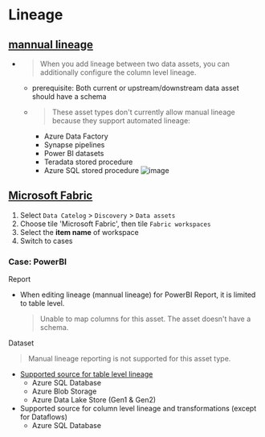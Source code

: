 # Lineage

## [mannual lineage](https://learn.microsoft.com/en-us/purview/catalog-lineage-user-guide#manual-lineage)
- > When you add lineage between two data assets, you can additionally configure the column level lineage.
  - prerequisite: Both current or upstream/downstream data asset should have a schema 
  - > These asset types don't currently allow manual lineage because they support automated lineage:
    - Azure Data Factory
    - Synapse pipelines
    - Power BI datasets
    - Teradata stored procedure
    - Azure SQL stored procedure
    ![image](https://github.com/user-attachments/assets/43e74e6d-cfbd-486b-976f-ce3fa5641900)


## [Microsoft Fabric](https://learn.microsoft.com/en-us/purview/how-to-lineage-fabric)
1. Select `Data Catelog` > `Discovery` > `Data assets`
2. Choose tile 'Microsoft Fabric', then tile `Fabric workspaces`
3. Select the **item name** of workspace
4. Switch to cases

### Case: PowerBI

Report
- When editing lineage (mannual lineage) for PowerBI Report, it is limited to table level.
  > Unable to map columns for this asset. The asset doesn't have a schema.

Dataset
> Manual lineage reporting is not supported for this asset type.
- [Supported source for table level lineage](https://learn.microsoft.com/en-us/purview/how-to-lineage-powerbi#lineage-of-power-bi-artifacts-in-microsoft-purview)
  - Azure SQL Database
  - Azure Blob Storage
  - Azure Data Lake Store (Gen1 & Gen2)
- Supported source for column level lineage and transformations (except for Dataflows)
  - Azure SQL Database
